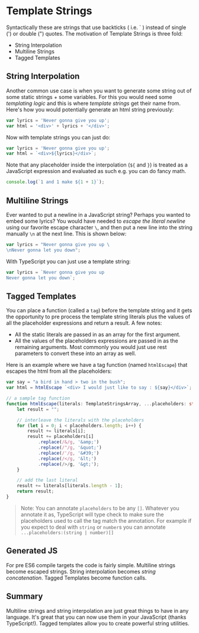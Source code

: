 # Template Strings

Syntactically these are strings that use backticks \( i.e. \` \) instead of single \('\) or double \("\) quotes. The motivation of Template Strings is three fold:

* String Interpolation
* Multiline Strings
* Tagged Templates

## String Interpolation

Another common use case is when you want to generate some string out of some static strings + some variables. For this you would need some _templating logic_ and this is where _template strings_ get their name from. Here's how you would potentially generate an html string previously:

```typescript
var lyrics = 'Never gonna give you up';
var html = '<div>' + lyrics + '</div>';
```

Now with template strings you can just do:

```typescript
var lyrics = 'Never gonna give you up';
var html = `<div>${lyrics}</div>`;
```

Note that any placeholder inside the interpolation \(`${` and `}`\) is treated as a JavaScript expression and evaluated as such e.g. you can do fancy math.

```typescript
console.log(`1 and 1 make ${1 + 1}`);
```

## Multiline Strings

Ever wanted to put a newline in a JavaScript string? Perhaps you wanted to embed some lyrics? You would have needed to _escape the literal newline_ using our favorite escape character `\`, and then put a new line into the string manually `\n` at the next line. This is shown below:

```typescript
var lyrics = "Never gonna give you up \
\nNever gonna let you down";
```

With TypeScript you can just use a template string:

```typescript
var lyrics = `Never gonna give you up
Never gonna let you down`;
```

## Tagged Templates

You can place a function \(called a `tag`\) before the template string and it gets the opportunity to pre process the template string literals plus the values of all the placeholder expressions and return a result. A few notes:

* All the static literals are passed in as an array for the first argument.
* All the values of the placeholders expressions are passed in as the remaining arguments. Most commonly you would just use rest parameters to convert these into an array as well.

Here is an example where we have a tag function \(named `htmlEscape`\) that escapes the html from all the placeholders:

```typescript
var say = "a bird in hand > two in the bush";
var html = htmlEscape `<div> I would just like to say : ${say}</div>`;

// a sample tag function
function htmlEscape(literals: TemplateStringsArray, ...placeholders: string[]) {
    let result = "";

    // interleave the literals with the placeholders
    for (let i = 0; i < placeholders.length; i++) {
        result += literals[i];
        result += placeholders[i]
            .replace(/&/g, '&amp;')
            .replace(/"/g, '&quot;')
            .replace(/'/g, '&#39;')
            .replace(/</g, '&lt;')
            .replace(/>/g, '&gt;');
    }

    // add the last literal
    result += literals[literals.length - 1];
    return result;
}
```

> Note: You can annotate `placeholders` to be any `[]`. Whatever you annotate it as, TypeScript will type check to make sure the placeholders used to call the tag match the annotation. For example if you expect to deal with `string` or `number`s you can annotate `...placeholders:(string | number)[]`

## Generated JS

For pre ES6 compile targets the code is fairly simple. Multiline strings become escaped strings. String interpolation becomes _string concatenation_. Tagged Templates become function calls.

## Summary

Multiline strings and string interpolation are just great things to have in any language. It's great that you can now use them in your JavaScript \(thanks TypeScript!\). Tagged templates allow you to create powerful string utilities.

